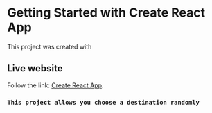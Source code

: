 # Getting Started with Create React App

This project was created with 

## Live website

Follow the link: [Create React App](https://github.com/facebook/create-react-app).

### `This project allows you choose a destination randomly`

